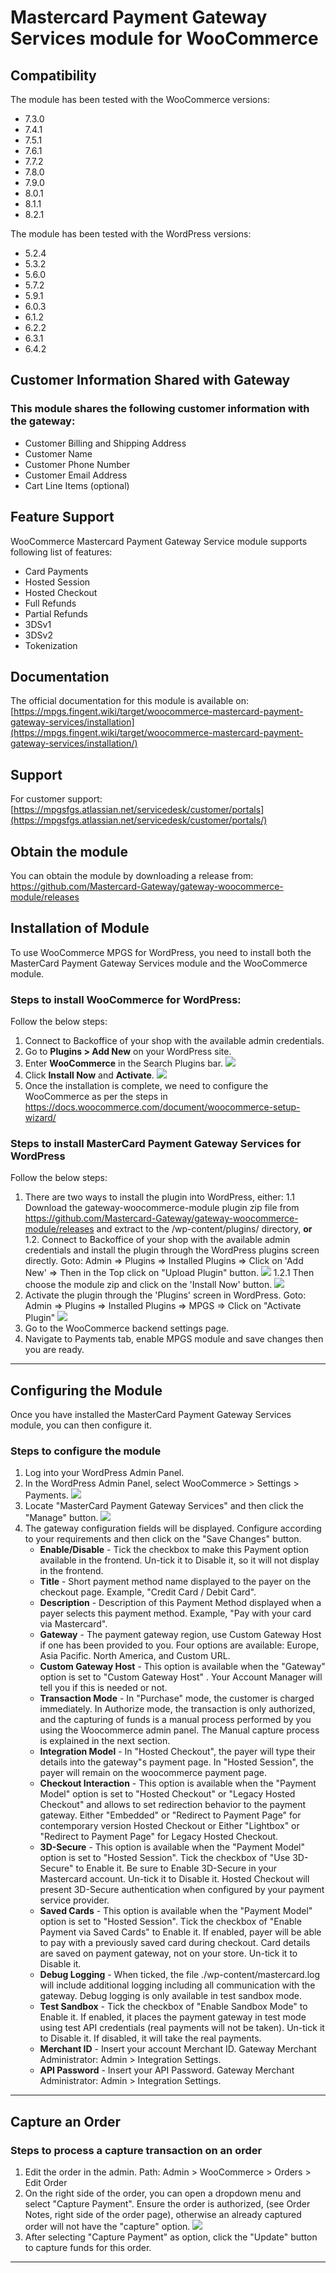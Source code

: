 # Mastercard Payment Gateway Services module for WooCommerce

## Compatibility
The module has been tested with the WooCommerce versions:

- 7.3.0
- 7.4.1 
- 7.5.1 
- 7.6.1 
- 7.7.2
- 7.8.0
- 7.9.0
- 8.0.1
- 8.1.1
- 8.2.1

The module has been tested with the WordPress versions:

- 5.2.4
- 5.3.2
- 5.6.0
- 5.7.2
- 5.9.1
- 6.0.3
- 6.1.2
- 6.2.2
- 6.3.1
- 6.4.2

## Customer Information Shared with Gateway

### This module shares the following customer information with the gateway:

- Customer Billing and Shipping Address
- Customer Name
- Customer Phone Number
- Customer Email Address
- Cart Line Items (optional)

## Feature Support

WooCommerce Mastercard Payment Gateway Service module supports following list of features:

- Card Payments
- Hosted Session
- Hosted Checkout
- Full Refunds
- Partial Refunds
- 3DSv1
- 3DSv2
- Tokenization

## Documentation
The official documentation for this module is available on: [https://mpgs.fingent.wiki/target/woocommerce-mastercard-payment-gateway-services/installation](https://mpgs.fingent.wiki/target/woocommerce-mastercard-payment-gateway-services/installation/)

## Support
For customer support: [https://mpgsfgs.atlassian.net/servicedesk/customer/portals](https://mpgsfgs.atlassian.net/servicedesk/customer/portals/)

## Obtain the module
You can obtain the module by downloading a release from: https://github.com/Mastercard-Gateway/gateway-woocommerce-module/releases
## Installation of Module
To use WooCommerce MPGS for WordPress, you need to install both the MasterCard Payment Gateway Services module and the WooCommerce module. 
### Steps to install WooCommerce for WordPress:
Follow the below steps:
1. Connect to Backoffice of your shop with the available admin credentials.
2. Go to **Plugins > Add New** on your WordPress site.
3. Enter **WooCommerce** in the Search Plugins bar. 
![](images/1.png)
4. Click **Install Now** and **Activate**.
![](images/2.png)
5. Once the installation is complete, we need to configure the WooCommerce as per the steps in https://docs.woocommerce.com/document/woocommerce-setup-wizard/
### Steps to install MasterCard Payment Gateway Services for WordPress
Follow the below steps:
1. There are two ways to install the plugin into WordPress, either:
1.1 Download the gateway-woocommerce-module plugin zip file from https://github.com/Mastercard-Gateway/gateway-woocommerce-module/releases and extract to the /wp-content/plugins/ directory,
**or**
1.2. Connect to Backoffice of your shop with the available admin credentials and install the plugin through the WordPress plugins screen directly.
Goto: Admin => Plugins => Installed Plugins => Click on 'Add New' => Then in the Top click on "Upload Plugin" button.
![](images/3.png)
1.2.1 Then choose the module zip and click on the 'Install Now' button.
![](images/4.png)
2. Activate the plugin through the 'Plugins' screen in WordPress.
 Goto: Admin => Plugins => Installed Plugins => MPGS => Click on "Activate Plugin"
![](images/5.png)
3. Go to the WooCommerce backend settings page.
4. Navigate to Payments tab, enable MPGS module and save changes then you are ready.
---
## Configuring the Module
Once you have installed the MasterCard Payment Gateway Services module, you can then configure it. 
### Steps to configure the module
1. Log into your WordPress Admin Panel.  
2. In the WordPress Admin Panel, select WooCommerce > Settings > Payments.
![](images/6.png)
3. Locate "MasterCard Payment Gateway Services" and then click the "Manage" button.
![](images/7.png)
3. The gateway configuration fields will be displayed. Configure according to your requirements and then click on the "Save Changes" button.
    - **Enable/Disable** - Tick the checkbox to make this Payment option available in the frontend. Un-tick it to Disable it, so it will not display in the frontend.
    - **Title** - Short payment method name displayed to the payer on the checkout page. Example, "Credit Card / Debit Card".
    - **Description** - Description of this Payment Method displayed when a payer selects this payment method. Example, "Pay with your card via Mastercard".
    - **Gateway** - The payment gateway region, use Custom Gateway Host if one has been provided to you. Four options are available: Europe, Asia Pacific. North America, and Custom URL.
    - **Custom Gateway Host** - This option is available when the "Gateway" option is set to "Custom Gateway Host" . Your Account Manager will tell you if this is needed or not.
    - **Transaction Mode** - In "Purchase" mode, the customer is charged immediately. In Authorize mode, the transaction is only authorized, and the capturing of funds is a manual process performed by you using the Woocommerce admin panel. The Manual capture process is explained in the next section.
    - **Integration Model** - In "Hosted Checkout", the payer will type their details into the gateway"s payment page. In "Hosted Session", the payer will remain on the woocommerce payment page.
    - **Checkout Interaction** - This option is available when the "Payment Model" option is set to "Hosted Checkout" or "Legacy Hosted Checkout" and allows to set redirection behavior to the payment gateway. Either "Embedded" or "Redirect to Payment Page" for contemporary version Hosted Checkout or Either "Lightbox" or "Redirect to Payment Page" for Legacy Hosted Checkout.
    - **3D-Secure** - This option is available when the "Payment Model" option is set to "Hosted Session". Tick the checkbox of "Use 3D-Secure" to Enable it. Be sure to Enable 3D-Secure in your Mastercard account. Un-tick it to Disable it. Hosted Checkout will present 3D-Secure authentication when configured by your payment service provider.
    - **Saved Cards** - This option is available when the "Payment Model" option is set to "Hosted Session". Tick the checkbox of "Enable Payment via Saved Cards" to Enable it. If enabled, payer will be able to pay with a previously saved card during checkout. Card details are saved on payment gateway, not on your store. Un-tick it to Disable it.
    - **Debug Logging** - When ticked, the file ./wp-content/mastercard.log will include additional logging including all communication with the gateway. Debug logging is only available in test sandbox mode.
    - **Test Sandbox** - Tick the checkbox of "Enable Sandbox Mode" to Enable it. If enabled, it places the payment gateway in test mode using test API credentials (real payments will not be taken). Un-tick it to Disable it. If disabled, it will take the real payments.
    - **Merchant ID** - Insert your account Merchant ID. Gateway Merchant Administrator: Admin > Integration Settings.
    - **API Password** - Insert your API Password. Gateway Merchant Administrator: Admin > Integration Settings.
---
## Capture an Order
### Steps to process a capture transaction on an order
1. Edit the order in the admin. Path: Admin >  WooCommerce > Orders > Edit Order 
2. On the right side of the order, you can open a dropdown menu and select "Capture Payment". Ensure the order is authorized, (see Order Notes, right side of the order page), otherwise an already captured order will not have the "capture" option.
![](images/8.png)
3. After selecting "Capture Payment" as option, click the "Update" button to capture funds for this order.
---
